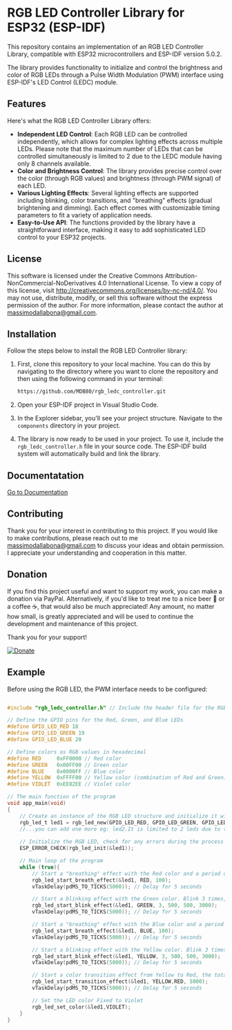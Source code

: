 # RGB LED Controller Library for ESP32 (ESP-IDF)

This repository contains an implementation of an RGB LED Controller Library, compatible with ESP32 microcontrollers and ESP-IDF version 5.0.2.

The library provides functionality to initialize and control the brightness and color of RGB LEDs through a Pulse Width Modulation (PWM) interface using ESP-IDF's LED Control (LEDC) module.

## Features

Here's what the RGB LED Controller Library offers:

- **Independent LED Control**: Each RGB LED can be controlled independently, which allows for complex lighting effects across multiple LEDs. Please note that the maximum number of LEDs that can be controlled simultaneously is limited to 2 due to the LEDC module having only 8 channels available.
- **Color and Brightness Control**: The library provides precise control over the color (through RGB values) and brightness (through PWM signal) of each LED.
- **Various Lighting Effects**: Several lighting effects are supported including blinking, color transitions, and "breathing" effects (gradual brightening and dimming). Each effect comes with customizable timing parameters to fit a variety of application needs.
- **Easy-to-Use API**: The functions provided by the library have a straightforward interface, making it easy to add sophisticated LED control to your ESP32 projects.


## License

This software is licensed under the Creative Commons Attribution-NonCommercial-NoDerivatives 4.0 International License. To view a copy of this license, visit http://creativecommons.org/licenses/by-nc-nd/4.0/. You may not use, distribute, modify, or sell this software without the express permission of the author. For more information, please contact the author at massimodallabona@gmail.com.

## Installation

Follow the steps below to install the RGB LED Controller library:

1. First, clone this repository to your local machine. You can do this by navigating to the directory where you want to clone the repository and then using the following command in your terminal: 

    ```bash
    https://github.com/MDB80/rgb_ledc_controller.git
    ```

2. Open your ESP-IDF project in Visual Studio Code.

3. In the Explorer sidebar, you'll see your project structure. Navigate to the `components` directory in your project.

4. The library is now ready to be used in your project. To use it, include the `rgb_ledc_controller.h` file in your source code. The ESP-IDF build system will automatically build and link the library.

## Documentatation

[Go to Documentation](html/index.html)

## Contributing

Thank you for your interest in contributing to this project. If you would like to make contributions, please reach out to me massimodallabona@gmail.com to discuss your ideas and obtain permission. I appreciate your understanding and cooperation in this matter.

## Donation

If you find this project useful and want to support my work, you can make a donation via PayPal. Alternatively, if you'd like to treat me to a nice beer 🍺 or a coffee ☕, that would also be much appreciated! Any amount, no matter how small, is greatly appreciated and will be used to continue the development and maintenance of this project.

Thank you for your support!

[![Donate](https://www.paypalobjects.com/en_US/i/btn/btn_donateCC_LG.gif)](https://www.paypal.com/donate/?hosted_button_id=RHJS8QKDZBNVN)


## Example

Before using the RGB LED, the PWM interface needs to be configured:

```c

#include "rgb_ledc_controller.h" // Include the header file for the RGB LED functions

// Define the GPIO pins for the Red, Green, and Blue LEDs
#define GPIO_LED_RED 18  
#define GPIO_LED_GREEN 19
#define GPIO_LED_BLUE 20 

// Define colors as RGB values in hexadecimal
#define RED     0xFF0000 // Red color
#define GREEN   0x00FF00 // Green color
#define BLUE    0x0000FF // Blue color
#define YELLOW  0xFFFF00 // Yellow color (combination of Red and Green)
#define VIOLET  0xEE82EE // Violet color

// The main function of the program
void app_main(void)
{
    // Create an instance of the RGB LED structure and initialize it with the defined GPIO pins and LEDC channels
    rgb_led_t led1 = rgb_led_new(GPIO_LED_RED, GPIO_LED_GREEN, GPIO_LED_BLUE, LEDC_CHANNEL_0, LEDC_CHANNEL_1, LEDC_CHANNEL_2);
    //...you can add one more eg: led2.It is limited to 2 leds due to the LEDC module having only 8 channels available.
    
    // Initialize the RGB LED, check for any errors during the process
    ESP_ERROR_CHECK(rgb_led_init(&led1));

    // Main loop of the program
    while (true){
        // Start a "breathing" effect with the Red color and a period of 100ms
        rgb_led_start_breath_effect(&led1, RED, 100);
        vTaskDelay(pdMS_TO_TICKS(5000)); // Delay for 5 seconds

        // Start a blinking effect with the Green color. Blink 3 times, each blink lasts 500ms, and the time between blinks is 500ms. The total effect duration is 3000ms.
        rgb_led_start_blink_effect(&led1, GREEN, 3, 500, 500, 3000);
        vTaskDelay(pdMS_TO_TICKS(5000)); // Delay for 5 seconds

        // Start a "breathing" effect with the Blue color and a period of 100ms
        rgb_led_start_breath_effect(&led1, BLUE, 100);
        vTaskDelay(pdMS_TO_TICKS(5000)); // Delay for 5 seconds

        // Start a blinking effect with the Yellow color. Blink 3 times, each blink lasts 500ms, and the time between blinks is 500ms. The total effect duration is 3000ms.
        rgb_led_start_blink_effect(&led1, YELLOW, 3, 500, 500, 3000);
        vTaskDelay(pdMS_TO_TICKS(5000)); // Delay for 5 seconds

        // Start a color transition effect from Yellow to Red, the total effect duration is 5000ms.
        rgb_led_start_transition_effect(&led1, YELLOW,RED, 5000);
        vTaskDelay(pdMS_TO_TICKS(5000)); // Delay for 5 seconds

        // Set the LED color Fixed to Violet
        rgb_led_set_color(&led1,VIOLET);
    }
}

